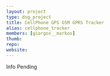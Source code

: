 ```yaml
---
layout: project
type: dsg_project
title: CellPhone GPS GSM GPRS Tracker
alias: cellphone_tracker
members: [giorgos__markos]
thumb:
repo:
website:
---
```

Info Pending
